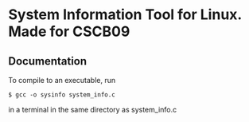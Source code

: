 # System Information Tool for Linux. Made for CSCB09

## Documentation

To compile to an executable, run 

`$ gcc -o sysinfo system_info.c`

in a terminal in the same directory as system_info.c

